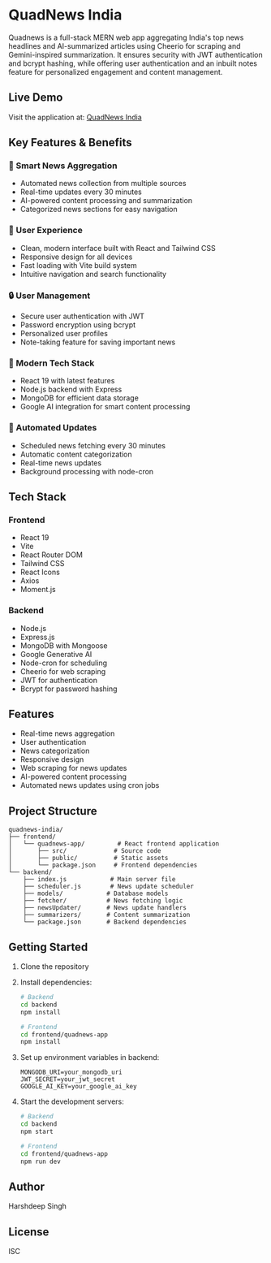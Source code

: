 # QuadNews India

Quadnews is a full-stack MERN web app aggregating India's top news headlines and AI-summarized articles using Cheerio for scraping and Gemini-inspired summarization. It ensures security with JWT authentication and bcrypt hashing, while offering user authentication and an inbuilt notes feature for personalized engagement and content management.

## Live Demo

Visit the application at: [QuadNews India](https://quadnews-india.onrender.com/)

## Key Features & Benefits

### 🚀 Smart News Aggregation
- Automated news collection from multiple sources
- Real-time updates every 30 minutes
- AI-powered content processing and summarization
- Categorized news sections for easy navigation

### 👤 User Experience
- Clean, modern interface built with React and Tailwind CSS
- Responsive design for all devices
- Fast loading with Vite build system
- Intuitive navigation and search functionality

### 🔒 User Management
- Secure user authentication with JWT
- Password encryption using bcrypt
- Personalized user profiles
- Note-taking feature for saving important news

### 📱 Modern Tech Stack
- React 19 with latest features
- Node.js backend with Express
- MongoDB for efficient data storage
- Google AI integration for smart content processing

### 🔄 Automated Updates
- Scheduled news fetching every 30 minutes
- Automatic content categorization
- Real-time news updates
- Background processing with node-cron

## Tech Stack

### Frontend
- React 19
- Vite
- React Router DOM
- Tailwind CSS
- React Icons
- Axios
- Moment.js

### Backend
- Node.js
- Express.js
- MongoDB with Mongoose
- Google Generative AI
- Node-cron for scheduling
- Cheerio for web scraping
- JWT for authentication
- Bcrypt for password hashing

## Features

- Real-time news aggregation
- User authentication
- News categorization
- Responsive design
- Web scraping for news updates
- AI-powered content processing
- Automated news updates using cron jobs

## Project Structure

```
quadnews-india/
├── frontend/
│   └── quadnews-app/         # React frontend application
│       ├── src/             # Source code
│       ├── public/          # Static assets
│       └── package.json     # Frontend dependencies
└── backend/
    ├── index.js            # Main server file
    ├── scheduler.js        # News update scheduler
    ├── models/            # Database models
    ├── fetcher/           # News fetching logic
    ├── newsUpdater/       # News update handlers
    ├── summarizers/       # Content summarization
    └── package.json       # Backend dependencies
```

## Getting Started

1. Clone the repository
2. Install dependencies:
   ```bash
   # Backend
   cd backend
   npm install

   # Frontend
   cd frontend/quadnews-app
   npm install
   ```

3. Set up environment variables in backend:
   ```
   MONGODB_URI=your_mongodb_uri
   JWT_SECRET=your_jwt_secret
   GOOGLE_AI_KEY=your_google_ai_key
   ```

4. Start the development servers:
   ```bash
   # Backend
   cd backend
   npm start

   # Frontend
   cd frontend/quadnews-app
   npm run dev
   ```

## Author

Harshdeep Singh

## License

ISC
